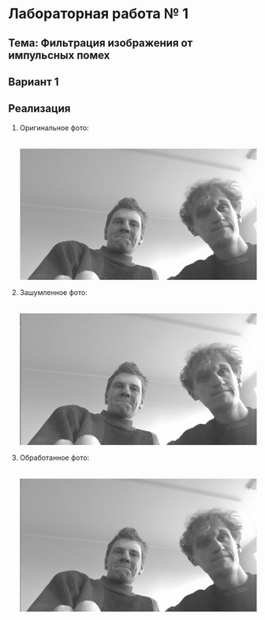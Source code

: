 # Лабораторная работа № 1

## Тема: Фильтрация изображения от импульсных помех

## Вариант 1

## Реализация

1. Оригинальное фото:
   <br><br><br>
   ![nonlin](doc/orig%20img.png)

2. Зашумленное фото:
   <br><br><br>
   ![nonlin](doc/noisy%20img.png)

3. Обработанное фото:
   <br><br><br>
   ![nonlin](doc/filtered%20img.png)
